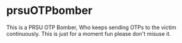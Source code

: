 # prsuOTPbomber
This is a PRSU OTP Bomber, Who keeps sending OTPs to the victim continuously. This is just for a moment fun please don't misuse it.
